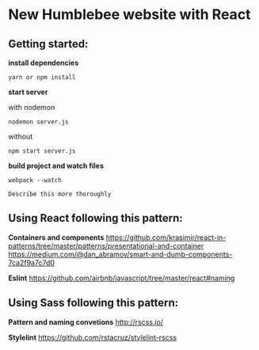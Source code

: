 # New Humblebee website with React

## Getting started: 

**install dependencies**

``` 
yarn or npm install
```

**start server**

with nodemon
``` 
nodemon server.js
```

without
``` 
npm start server.js
```

**build project and watch files** 
``` 
webpack --watch
```

```
Describe this more thoroughly
```

## Using React following this pattern:

**Containers and components**
https://github.com/krasimir/react-in-patterns/tree/master/patterns/presentational-and-container
https://medium.com/@dan_abramov/smart-and-dumb-components-7ca2f9a7c7d0

**Eslint**
https://github.com/airbnb/javascript/tree/master/react#naming

## Using Sass following this pattern:

**Pattern and naming convetions**
http://rscss.io/

**Stylelint**
https://github.com/rstacruz/stylelint-rscss
